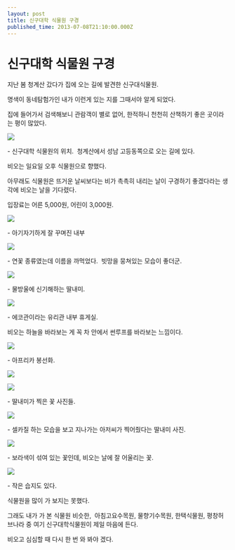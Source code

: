 ```yaml
---
layout: post
title: 신구대학 식물원 구경
published_time: 2013-07-08T21:10:00.000Z
---
```


# 신구대학 식물원 구경


지난 봄 청계산 갔다가 집에 오는 길에 발견한 신구대식물원.

명색이 동네탐험가인 내가 이런게 있는 지를 그때서야 알게 되었다.

집에 들어가서 검색해보니 관람객이 별로 없어, 한적하니 천천히 산책하기 좋은 곳이라는 평이 많았다.

![](../pds/201307/08/80/a0109780_51daa84f61249.jpg)

\- 신구대학 식물원의 위치.  청계산에서 성남 고등동쪽으로 오는 길에 있다.

비오는 일요일 오후 식물원으로 향했다.

아무래도 식물원은 뜨거운 날씨보다는 비가 촉촉히 내리는 날이 구경하기 좋겠다라는 생각에 비오는 날을 기다렸다.

입장료는 어른 5,000원, 어린이 3,000원.

![](../pds/201307/08/80/a0109780_51daa9bc8cd5b.jpg)

\- 아기자기하게 잘 꾸며진 내부

![](../pds/201307/08/80/a0109780_51daa9bec71d5.jpg)

\- 연꽃 종류였는데 이름을 까먹었다.  빗망을 뭉쳐있는 모습이 좋더군.

![](../pds/201307/08/80/a0109780_51daa9bedaa6e.jpg)

\- 물방울에 신기해하는 딸내미.

![](../pds/201307/08/80/a0109780_51daa9c0354e8.jpg)

\- 에코관이라는 유리관 내부 휴게실.

비오는 하늘을 바라보는 게 꼭 차 안에서 썬루프를 바라보는 느낌이다.

![](../pds/201307/08/80/a0109780_51daa9c154cd9.jpg)

\- 아프리카 봉선화.

![](../pds/201307/08/80/a0109780_51daa9bfd1779.jpg)

![](../pds/201307/08/80/a0109780_51daa9c210872.jpg)

\- 딸내미가 찍은 꽃 사진들.

![](../pds/201307/08/80/a0109780_51daa9c1061cc.jpg)

\- 셀카질 하는 모습을 보고 지나가는 아저씨가 찍어줬다는 딸내미 사진.

![](../pds/201307/08/80/a0109780_51daa9c3c7158.jpg)

\- 보라색이 섞여 있는 꽃인데, 비오는 날에 잘 어울리는 꽃.

![](../pds/201307/08/80/a0109780_51daa9c895e47.jpg)

\- 작은 습지도 있다.

식물원을 많이 가 보지는 못했다.

그래도 내가 가 본 식물원 비슷한,  아침고요수목원, 물향기수목원, 한택식물원, 평창허브나라 중 여기 신구대학식물원이 제일 마음에 든다.

비오고 심심할 때 다시 한 번 와 봐야 겠다.

